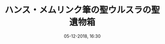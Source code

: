 ---
title: ハンス・メムリンク筆の聖ウルスラの聖遺物箱
titleone: '<ruby lang="ja" style="color:#555;">聖ウルスラの<wbr>聖遺物箱<rt lang="nl" style="color:#999;">Het Ursulaschrijn</rt></ruby>'
menu: 聖ウルスラ
created: 03-07-2017, 09:52
date: 05-12-2018, 16:30
modified: 01-01-2020, 11:35
itempage: Article
taxonomy:
    category: [docs, ja]
content:
    items:
       '@taxonomy':
         category: [sainte-ursule, ja]
    order:
        by: default
        dir: asc
    limit: 1
    pagination: true
metadata:
   description: "ブルージュ（ブルッヘ）の聖ヨハネ施療院メムリンク美術館にある、ハンス・メムリンクが作った聖ウルスラの聖遺物箱とヤコブス・デ・ヴォラギネが書いたレゲンダ・アウレア（黄金伝説）の「一万一千処女」章を写真や文書で紹介する"
   keywords: '聖ウルスラの聖遺物箱, ブルージュ, ブルッヘ, 聖ヨハネ施療院, メムリンク美術館, メムリンク, Hans Memling, Memling, Hans Memlinc, Memlinc, ヤコブス・デ・ヴォラギネ, 黄金伝説, 一万一千処女, レゲンダ・アウレア, 一万一千童貞女'
   image: sainte-ursule-700x450.jpg
   image_width: 700
   image_height: 450
   image_title: 聖ウルスラの死
   image_legend: "「聖ウルスラの殉教」絵画の詳細、聖ウルスラの死"
   'twitter:card' : summary
significantlinks: ["https://ja.wikipedia.org/wiki/ハンス・メムリンク"]
specialty: ["ベルギー", "ブルゴーニュ領ネーデルラント", "フランドル", "ウェスト=フランデレン州", "ブルージュ", "ブルッヘ", "初期フランドル派", "北方ルネサンス", "フランドル絵画", "聖ヨハネ施療院", "ハンス・メムリンク美術館", "ハンス・メムリンク", "聖ウルスラの聖遺物箱", "Ursulaschrijn", "Hans Memling", "Memling", "Sint-Janshospitaal", "聖ウルスラの聖遺物匣", "Shrine of St. Ursula", "ヤコブス・デ・ヴォラギネ", "黄金伝説", "一万一千処女", "レゲンダ・アウレア", "一万一千童貞女"]
shortcode-core:
   active: true
sitemap:
   changefreq: weekly
   priority: 0.9
---